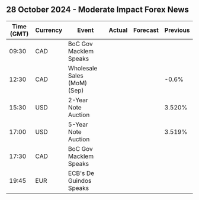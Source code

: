 ## 28 October 2024 - Moderate Impact Forex News

| Time (GMT) | Currency | Event | Actual | Forecast | Previous |
|------|----------|-------|--------|----------|----------|
| 09:30 | CAD | BoC Gov Macklem Speaks |  |  |  |
| 12:30 | CAD | Wholesale Sales (MoM) (Sep) |  |  | -0.6% |
| 15:30 | USD | 2-Year Note Auction |  |  | 3.520% |
| 17:00 | USD | 5-Year Note Auction |  |  | 3.519% |
| 17:30 | CAD | BoC Gov Macklem Speaks |  |  |  |
| 19:45 | EUR | ECB's De Guindos Speaks |  |  |  |
